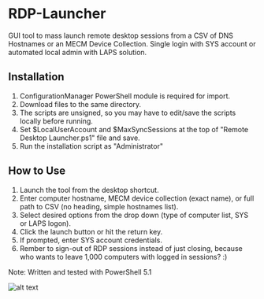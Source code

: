 # RDP-Launcher
GUI tool to mass launch remote desktop sessions from a CSV of DNS Hostnames or an MECM Device Collection. Single login with SYS account or automated local admin with LAPS solution.

## Installation
1. ConfigurationManager PowerShell module is required for import.
2. Download files to the same directory.
3. The scripts are unsigned, so you may have to edit/save the scripts locally before running.
4. Set $LocalUserAccount and $MaxSyncSessions at the top of "Remote Desktop Launcher.ps1" file  and save.
4. Run the installation script as "Administrator"

## How to Use
1. Launch the tool from the desktop shortcut.
2. Enter computer hostname, MECM device collection (exact name), or full path to CSV (no heading, simple hostnames list).
3. Select desired options from the drop down (type of computer list, SYS or LAPS logon).
4. Click the launch button or hit the return key.
5. If prompted, enter SYS account credentials.
6. Rember to sign-out of RDP sessions instead of just closing, because who wants to leave 1,000 computers with logged in sessions? :)

Note: Written and tested with PowerShell 5.1

![alt text](https://github.com/[username]/[reponame]/blob/[branch]/RDP-Launcher-Screenshot.png?raw=true)
